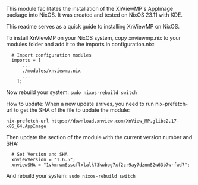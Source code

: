 This module facilitates the installation of the XnViewMP's AppImage package into NixOS. It was created and tested on NixOS 23.11 with KDE.

This readme serves as a quick guide to installing XnViewMP on NixOS.

To install XnViewMP on your NixOS system, copy xnviewmp.nix to your modules folder and add it to the imports in configuration.nix:

```
  # Import configuration modules
  imports = [
      ...
      ./modules/xnviewmp.nix
      ...
    ];                      
```
Now rebuild your system: ```sudo nixos-rebuild switch```

How to update:
When a new update arrives, you need to run nix-prefetch-url to get the SHA of the file to update the module:

```
nix-prefetch-url https://download.xnview.com/XnView_MP.glibc2.17-x86_64.AppImage
```
Then update the section of the module with the current version number and SHA:

```
  # Set Version and SHA
  xnviewVersion = "1.6.5";
  xnviewSHA = "1vkmrwm6sscflxlalk73kwbpg7xf2cr9ay7dznm82w63b7wrfwd7";
```

And rebuild your system: ```sudo nixos-rebuild switch```
